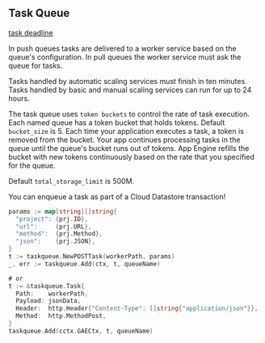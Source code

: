Task Queue
-

[task deadline](https://cloud.google.com/appengine/docs/standard/go/taskqueue/push/#the_task_deadline)

In push queues tasks are delivered to a worker service based on the queue's configuration.
In pull queues the worker service must ask the queue for tasks.

Tasks handled by automatic scaling services must finish in ten minutes.
Tasks handled by basic and manual scaling services can run for up to 24 hours.

The task queue uses `token buckets` to control the rate of task execution.
Each named queue has a token bucket that holds tokens.
Default `bucket_size` is 5.
Each time your application executes a task, a token is removed from the bucket.
Your app continues processing tasks in the queue until the queue's bucket runs out of tokens.
App Engine refills the bucket with new tokens continuously
based on the rate that you specified for the queue.

Default `total_storage_limit` is 500M.

You can enqueue a task as part of a Cloud Datastore transaction!

````go
params := map[string][]string{
  "project": {prj.ID},
  "url":     {prj.URL},
  "method":  {prj.Method},
  "json":    {prj.JSON},
}
t := taskqueue.NewPOSTTask(workerPath, params)
_, err := taskqueue.Add(ctx, t, queueName)

# or
t := &taskqueue.Task{
  Path:    workerPath,
  Payload: jsonData,
  Header:  http.Header{"Content-Type": []string{"application/json"}},
  Method:  http.MethodPost,
}
taskqueue.Add(cctx.GAECtx, t, queueName)
````
